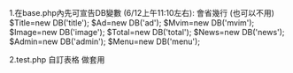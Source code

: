 1.在base.php內先可宣告DB變數 (6/12上午11:10左右):
會省幾行 (也可以不用)
$Title=new DB('title');
$Ad=new DB('ad');
$Mvim=new DB('mvim');
$Image=new DB('image');
$Total=new DB('total');
$News=new DB('news');
$Admin=new DB('admin');
$Menu=new DB('menu');


2.test.php
自訂表格 做套用